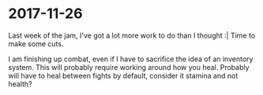 # 2017-11-26

Last week of the jam, I've got a lot more work to do than I thought :| Time to make some cuts.

I am finishing up combat, even if I have to sacrifice the idea of an inventory system. This will
probably require working around how you heal. Probably will have to heal between fights by default, consider
it stamina and not health?
